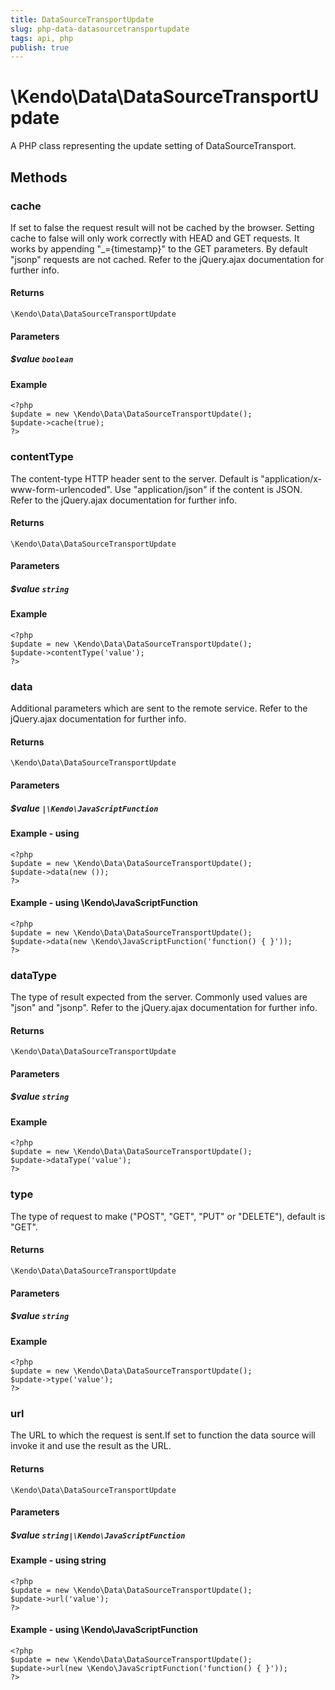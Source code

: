 ```yaml
---
title: DataSourceTransportUpdate
slug: php-data-datasourcetransportupdate
tags: api, php
publish: true
---
```


# \Kendo\Data\DataSourceTransportUpdate

A PHP class representing the update setting of DataSourceTransport.


## Methods

### cache
If set to false the request result will not be cached by the browser. Setting cache to false will only work correctly with HEAD and GET requests. It works by appending "_={timestamp}" to the GET parameters.
By default "jsonp" requests are not cached.
Refer to the jQuery.ajax documentation for further info.

#### Returns
`\Kendo\Data\DataSourceTransportUpdate`

#### Parameters

##### $value `boolean`



#### Example 
    <?php
    $update = new \Kendo\Data\DataSourceTransportUpdate();
    $update->cache(true);
    ?>

### contentType
The content-type HTTP header sent to the server. Default is "application/x-www-form-urlencoded". Use "application/json" if the content is JSON.
Refer to the jQuery.ajax documentation for further info.

#### Returns
`\Kendo\Data\DataSourceTransportUpdate`

#### Parameters

##### $value `string`



#### Example 
    <?php
    $update = new \Kendo\Data\DataSourceTransportUpdate();
    $update->contentType('value');
    ?>

### data
Additional parameters which are sent to the remote service.
Refer to the jQuery.ajax documentation for further info.

#### Returns
`\Kendo\Data\DataSourceTransportUpdate`

#### Parameters

##### $value `|\Kendo\JavaScriptFunction`



#### Example  - using 
    <?php
    $update = new \Kendo\Data\DataSourceTransportUpdate();
    $update->data(new ());
    ?>

#### Example  - using \Kendo\JavaScriptFunction
    <?php
    $update = new \Kendo\Data\DataSourceTransportUpdate();
    $update->data(new \Kendo\JavaScriptFunction('function() { }'));
    ?>

### dataType
The type of result expected from the server. Commonly used values are "json" and "jsonp".
Refer to the jQuery.ajax documentation for further info.

#### Returns
`\Kendo\Data\DataSourceTransportUpdate`

#### Parameters

##### $value `string`



#### Example 
    <?php
    $update = new \Kendo\Data\DataSourceTransportUpdate();
    $update->dataType('value');
    ?>

### type
The type of request to make ("POST", "GET", "PUT" or "DELETE"), default is "GET".

#### Returns
`\Kendo\Data\DataSourceTransportUpdate`

#### Parameters

##### $value `string`



#### Example 
    <?php
    $update = new \Kendo\Data\DataSourceTransportUpdate();
    $update->type('value');
    ?>

### url
The URL to which the request is sent.If set to function the data source will invoke it and use the result as the URL.

#### Returns
`\Kendo\Data\DataSourceTransportUpdate`

#### Parameters

##### $value `string|\Kendo\JavaScriptFunction`



#### Example  - using string
    <?php
    $update = new \Kendo\Data\DataSourceTransportUpdate();
    $update->url('value');
    ?>

#### Example  - using \Kendo\JavaScriptFunction
    <?php
    $update = new \Kendo\Data\DataSourceTransportUpdate();
    $update->url(new \Kendo\JavaScriptFunction('function() { }'));
    ?>

